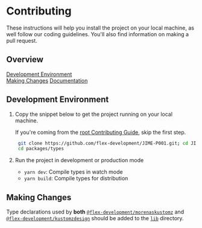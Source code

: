 # Contributing

These instructions will help you install the project on your local machine, as
well follow our coding guidelines. You'll also find information on making a pull
request.

## Overview

[Development Environment](#development-environment)  
[Making Changes](#making-changes)
[Documentation](../../../docs/CONTRIBUTING.md#documentation)

## Development Environment

1. Copy the snippet below to get the project running on your local machine.

   If you're coming from the
   [root Contributing Guide](../../../docs/CONTRIBUTING.md), skip the first
   step.

   ```zsh
    git clone https://github.com/flex-development/JIME-P001.git; cd JIME-P001; yarn
    cd packages/types
   ```

2. Run the project in development or production mode

   - `yarn dev`: Compile types in watch mode
   - `yarn build`: Compile types for distribution

## Making Changes

Type declarations used by **both**
[`@flex-development/morenaskustomz`](../../app/README.md) and
[`@flex-development/kustomzdesign`](../../system/README.md) should be added to
the [`lib`](../lib) directory.

